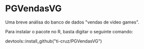 # PGVendasVG
Uma breve análisa do banco de dados "vendas de video games".

Para instalar o pacote no R, basta digitar o seguinte comando:

devtools::install_github("ti-cruz/PGVendasVG")
